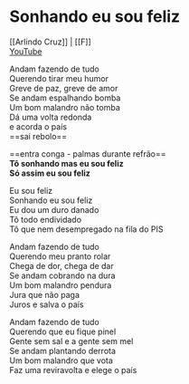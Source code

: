 # Sonhando eu sou feliz
[[Arlindo Cruz]] | [[F]]  
[YouTube](https://youtu.be/qPYz10l3xdI?t=2m6s)

Andam fazendo de tudo  
Querendo tirar meu humor  
Greve de paz, greve de amor  
Se andam espalhando bomba  
Um bom malandro não tomba  
Dá uma volta redonda  
e acorda o país  
==sai rebolo==  

==entra conga - palmas durante refrão==  
**Tô sonhando mas eu sou feliz  
Só assim eu sou feliz**  
  
Eu sou feliz  
Sonhando eu sou feliz  
Eu dou um duro danado  
Tô todo endividado  
Tô que nem desempregado na fila do PIS  
  
Andam fazendo de tudo  
Querendo meu pranto rolar  
Chega de dor, chega de dar  
Se andam cobrando na dura  
Um bom malandro pendura  
Jura que não paga  
Juros e salva o país  
  
Andam fazendo de tudo  
Querendo que eu fique pinel  
Gente sem sal e a gente sem mel  
Se andam plantando derrota  
Um bom malandro que vota  
Faz uma reviravolta e elege o país